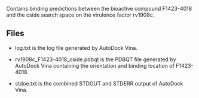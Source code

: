 Contains binding predictions between the bioactive compound F1423-4018 and the cside search space on the virulence factor rv1908c.

## Files

- log.txt is the log file generated by AutoDock Vina.

- rv1908c_F1423-4018_cside.pdbqt is the PDBQT file generated by AutoDock Vina containing the orientation and binding location of F1423-4018.

- stdoe.txt is the combined STDOUT and STDERR output of AutoDock Vina.

